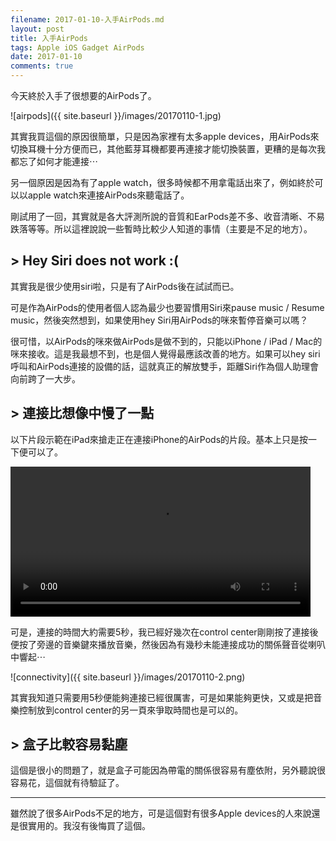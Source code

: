 ```yaml
---
filename: 2017-01-10-入手AirPods.md
layout: post
title: 入手AirPods
tags: Apple iOS Gadget AirPods
date: 2017-01-10
comments: true
---
```


今天終於入手了很想要的AirPods了。

![airpods]({{ site.baseurl }}/images/20170110-1.jpg)

其實我買這個的原因很簡單，只是因為家裡有太多apple devices，用AirPods來切換耳機十分方便而已，其他藍芽耳機都要再連接才能切換裝置，更糟的是每次我都忘了如何才能連接⋯

另一個原因是因為有了apple watch，很多時候都不用拿電話出來了，例如終於可以以apple watch來連接AirPods來聽電話了。

剛試用了一回，其實就是各大評測所說的音質和EarPods差不多、收音清晰、不易跌落等等。所以這裡說說一些暫時比較少人知道的事情（主要是不足的地方）。

## > Hey Siri does not work :(

其實我是很少使用siri啦，只是有了AirPods後在試試而已。

可是作為AirPods的使用者個人認為最少也要習慣用Siri來pause music / Resume music，然後突然想到，如果使用hey Siri用AirPods的咪來暫停音樂可以嗎？

很可惜，以AirPods的咪來做AirPods是做不到的，只能以iPhone / iPad / Mac的咪來接收。這是我最想不到，也是個人覺得最應該改善的地方。如果可以hey siri呼叫和AirPods連接的設備的話，這就真正的解放雙手，距離Siri作為個人助理會向前跨了一大步。

## > 連接比想像中慢了一點

以下片段示範在iPad來搶走正在連接iPhone的AirPods的片段。基本上只是按一下便可以了。

<video width="480" src="{{ side.baseurl }} /images/20170110-1.MOV" controls > </video>

可是，連接的時間大約需要5秒，我已經好幾次在control center剛剛按了連接後便按了旁邊的音樂鍵來播放音樂，然後因為有幾秒未能連接成功的關係聲音從喇叭中響起⋯

![connectivity]({{ site.baseurl }}/images/20170110-2.png)

其實我知道只需要用5秒便能夠連接已經很厲害，可是如果能夠更快，又或是把音樂控制放到control center的另一頁來爭取時間也是可以的。

## > 盒子比較容易黏塵

這個是很小的問題了，就是盒子可能因為帶電的關係很容易有塵依附，另外聽說很容易花，這個就有待驗証了。

---

雖然說了很多AirPods不足的地方，可是這個對有很多Apple devices的人來說還是很實用的。我沒有後悔買了這個。